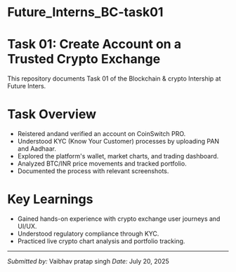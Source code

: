 # Future_Interns_BC-task01
# Task 01: Create Account on a Trusted Crypto Exchange
This repository documents Task 01 of the Blockchain & crypto Intership at Future Inters.
# Task Overview
* Reistered andand verified an account on CoinSwitch PRO.
* Understood KYC (Know Your Customer) processes by uploading PAN and Aadhaar.
* Explored the platform's wallet, market charts, and trading dashboard.
* Analyzed BTC/INR price movements and tracked portfolio.
* Documented the process with relevant screenshots.
# Key Learnings
* Gained hands-on experience with crypto exchange user journeys and UI/UX.
* Understood regulatory compliance through KYC.
* Practiced live crypto chart analysis and portfolio tracking.
___________________________________________________________________________________________________
*Submitted by:* Vaibhav pratap singh
*Date:* July 20, 2025
